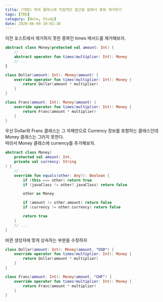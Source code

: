 ```yaml
---
title: (TDD) 하위 클래스에 직접적인 접근을 없애서 중복 제거하기
tags: [TDD]
category: [Note, Study]
date: 2020-06-09 19:02:38
---
```


이전 포스트에서 제거하지 못한 중복인 times 메서드를 제거해보자.
```kotlin
abstract class Money(protected val amount: Int) {
    // ...
    abstract operator fun times(multiplier: Int): Money
    // ...
}
``` 

```kotlin
class Dollar(amount: Int): Money(amount) {
    override operator fun times(multiplier: Int): Money {
        return Dollar(amount * multiplier)
    }
}
```

```kotlin
class Franc(amount: Int): Money(amount) {
    override operator fun times(multiplier: Int): Money {
        return Franc(amount * multiplier)
    }
}
```

우선 Dollar와 Franc 클래스는 그 자체만으로 Currency 정보를 포함하는 클래스인데 Money 클래스는 그러지 못한다.  
따라서 Money 클래스에 currency를 추가해보자.
```kotlin
abstract class Money(
    protected val amount: Int,
    private val currency: String
) {
    // ...
    override fun equals(other: Any?): Boolean {
        if (this === other) return true
        if (javaClass != other?.javaClass) return false

        other as Money

        if (amount != other.amount) return false
        if (currency != other.currency) return false

        return true
    }
    // ...
}
```

바뀐 생성자에 맞게 상속하는 부분을 수정하자
```kotlin
class Dollar(amount: Int): Money(amount, "USD") {
    override operator fun times(multiplier: Int): Money {
        return Dollar(amount * multiplier)
    }
}
```

```kotlin
class Franc(amount: Int): Money(amount, "CHF") {
    override operator fun times(multiplier: Int): Money {
        return Franc(amount * multiplier)
    }
}
```
